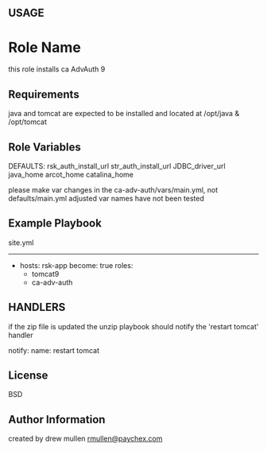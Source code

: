 USAGE
-----


Role Name
=========

this role installs ca AdvAuth 9

Requirements
------------

java and tomcat are expected to be installed and located at /opt/java & /opt/tomcat

Role Variables
--------------

DEFAULTS:
rsk_auth_install_url
str_auth_install_url
JDBC_driver_url
java_home
arcot_home
catalina_home

please make var changes in the ca-adv-auth/vars/main.yml, not defaults/main.yml
adjusted var names have not been tested

Example Playbook
----------------

site.yml

---

- hosts: rsk-app
  become: true
  roles:
    - tomcat9
    - ca-adv-auth


HANDLERS
--------
if the zip file is updated the unzip playbook should notify the 'restart tomcat' handler

notify:
name: restart tomcat


License
-------

BSD

Author Information
------------------

created by drew mullen rmullen@paychex.com
